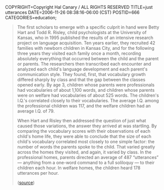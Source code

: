 COPYRIGHT=Copyright Hal Canary / ALL RIGHTS RESERVED
TITLE=just utterances
DATE=2006-11-26 08:38:16-06:00 (CST)
POSTID=666
CATEGORIES=education;

> The first scholars to emerge with a specific culprit in hand were Betty Hart and Todd R. Risley, child psychologists at the University of Kansas, who in 1995 published the results of an intensive research project on language acquisition. Ten years earlier, they recruited 42 families with newborn children in Kansas City, and for the following three years they visited each family once a month, recording absolutely everything that occurred between the child and the parent or parents. The researchers then transcribed each encounter and analyzed each child's language development and each parent's communication style. They found, first, that vocabulary growth differed sharply by class and that the gap between the classes opened early. By age 3, children whose parents were professionals had vocabularies of about 1,100 words, and children whose parents were on welfare had vocabularies of about 525 words. The children's I.Q.'s correlated closely to their vocabularies. The average I.Q. among the professional children was 117, and the welfare children had an average I.Q. of 79.
> 
> When Hart and Risley then addressed the question of just what caused those variations, the answer they arrived at was startling. By comparing the vocabulary scores with their observations of each child's home life, they were able to conclude that the size of each child's vocabulary correlated most closely to one simple factor: the number of words the parents spoke to the child. That varied greatly across the homes they visited, and again, it varied by class. In the professional homes, parents directed an average of 487 “utterances” — anything from a one-word command to a full soliloquy — to their children each hour. In welfare homes, the children heard 178 utterances per hour.
> 
> ([source](http://www.nytimes.com/2006/11/26/magazine/26tough.html))
